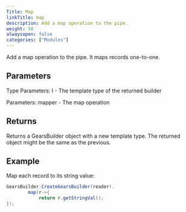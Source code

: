 ```yaml
---
Title: Map
linkTitle: map
description: Add a map operation to the pipe.
weight: 50
alwaysopen: false
categories: ["Modules"]
---
```


Add a map operation to the pipe. It maps records one-to-one. 

## Parameters
 
Type Parameters:
I - The template type of the returned builder

Parameters:
mapper - The map operation

## Returns

Returns a GearsBuilder object with a new template type. The returned object might be the same as the previous.

## Example

Map each record to its string value:

```java
GearsBuilder.CreateGearsBuilder(reader).
 		map(r->{
    		return r.getStringVal();
});
```